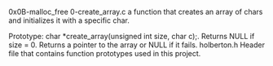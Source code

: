 0x0B-malloc_free
0-create_array.c
a function that creates an array of chars and initializes it with a specific char.

Prototype: char *create_array(unsigned int size, char c);.
Returns NULL if size = 0.
Returns a pointer to the array or NULL if it fails.
holberton.h
Header file that contains function prototypes used in this project.